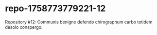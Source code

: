 # repo-1758773779221-12
Repository #12: Communis benigne defendo chirographum carbo totidem desolo conspergo.
